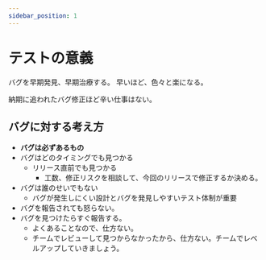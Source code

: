```yaml
---
sidebar_position: 1
---
```


# テストの意義
バグを早期発見、早期治療する。
早いほど、色々と楽になる。

納期に追われたバグ修正ほど辛い仕事はない。

## バグに対する考え方
* **バグは必ずあるもの**
* バグはどのタイミングでも見つかる
  * リリース直前でも見つかる
    * 工数、修正リスクを相談して、今回のリリースで修正するか決める。
* バグは誰のせいでもない
  * バグが発生しにくい設計とバグを発見しやすいテスト体制が重要
* バグを報告されても怒らない。
* バグを見つけたらすぐ報告する。
  * よくあることなので、仕方ない。
  * チームでレビューして見つからなかったから、仕方ない。チームでレベルアップしていきましょう。

